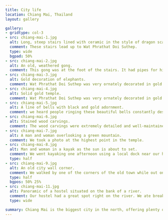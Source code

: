 ```yaml
---
title: City life
location: Chiang Mai, Thailand
layout: gallery

gallery:
- gridtype: col-3
- src: chiang-mai-1.jpg
  alt: Long, steep stairs lined with ceramic in the style of dragon scales.
  comment: These stairs lead up to Wat Phrathat Doi Suthep.
  type: wide
  bgpad: 50%
- src: chiang-mai-2.jpg
  alt: An old, weathered gong.
  comment: This gong was at the foot of the stairs. It had pipes for hitting it but after a few solid swings of my palm I heard a satisfying, rich tone.
- src: chiang-mai-3.jpg
  alt: Gold decoration of elephants.
  comment: Wat Phrathat Doi Suthep was very ornately decorated in gold.
- src: chiang-mai-4.jpg
  alt: Solid gold temple.
  comment: Wat Phrathat Doi Suthep was very ornately decorated in gold.
- src: chiang-mai-5.jpg
  alt: A line of bells with black and gold adornment.
  comment: we heard people ringing these beautiful bells constantly despite the sign asking them not to.
- src: chiang-mai-6.jpg
  alt: Stained wood carvings.
  comment: The wood carvings were extremely detailed and well-maintained with thick varnish.
- src: chiang-mai-7.jpg
  alt: A man and woman overlooking a green mountain.
  comment: We took a photo at the highest point in the temple.
- src: chiang-mai-8.jpg
  alt: Man and woman in a kayak as the sun is about to set.
  comment: We went kayaking one afternoon using a local dock near our hostel. It was much better than booking a tour!
  type: half
- src: chiang-mai-9.jpg
  alt: An old city wall corner.
  comment: We walked by one of the corners of the old town while out one night.
  type: half
  bgpos: 50% 25%
- src: chiang-mai-11.jpg
  alt: Panoramic of a hostel situated on the bank of a river.
  comment: Our hostel had a great spot right on the river. We ate breakfast and dinner here often.
  type: wide

summary: Chiang Mai is the biggest city in the north, offering plenty of sights and activities. We had fun checking it out for a few days.
---
```

